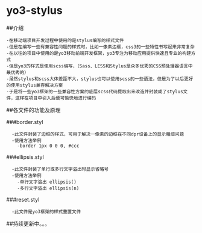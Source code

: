 # yo3-stylus

##介绍
```
-在移动端项目开发过程中使用的是stylus编写的样式文件
-但是在编写一些有兼容性问题的样式时，比如一像素边框，css3的一些特性书写起来非常复杂
-在以往的项目中使用的是yo3移动前端开发框架，yo3专注为移动应用提供快速且专业的构建方式
-但是yo3的样式是使用scss编写，（Sass、LESS和Stylus是众多优秀的CSS预处理器语言中最优秀的）
-虽然stylus和scss大体差距不大，stylus也可以使用scss的一些语法，但是为了以后更好的使用stylus兼容解决方案
-于是将一些yo3框架的一些兼容性方案的底层scss代码提取出来改造并封装成了stylus文件，这样在项目中引入后便可愉快地进行编码
```
##各文件的功能及原理

###border.styl
```
  -此文件封装了边框的样式，可用于解决一像素的边框在不同dpr设备上的显示粗细问题
  -使用方法举例
    -border 1px 0 0 0, #ccc
```

###ellipsis.styl
```
  -此文件封装了单行或多行文字溢出时显示省略号
  -使用方法举例
    -单行文字溢出 ellipsis()
    -多行文字溢出 ellipsis(n)
```

###reset.styl
```
  -此文件是yo3框架的样式重置文件
```


##持续更新中。。。
